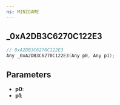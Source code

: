 ```yaml
---
ns: MINIGAME
---
```

## _0xA2DB3C6270C122E3

```c
// 0xA2DB3C6270C122E3
Any _0xA2DB3C6270C122E3(Any p0, Any p1);
```

## Parameters
* **p0**:
* **p1**:
